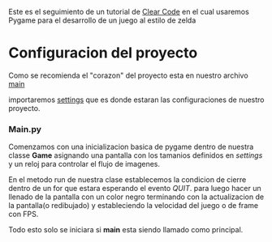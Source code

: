 Este es el seguimiento de un tutorial de [Clear Code](https://www.youtube.com/watch?v=QU1pPzEGrqw&t=48s) en el cual usaremos Pygame para el desarrollo de un juego al estilo de zelda

# Configuracion del proyecto

Como se recomienda el "corazon" del proyecto esta en nuestro archivo [main]('code/main')

importaremos [settings]('code/settings.py') que es donde estaran las configuraciones de nuestro proyecto.


### Main.py
Comenzamos con una inicializacion basica de pygame dentro de nuestra classe **Game** asignando una pantalla con los tamanios definidos en _settings_ y un reloj para controlar el flujo de imagenes.

En el metodo run de nuestra clase establecemos la condicion de cierre dentro de un for que estara esperando el evento _QUIT_. para luego hacer un llenado de la pantalla con un color negro terminando con la actualizacion de la pantalla(o redibujado) y estableciendo la velocidad del juego o de frame con FPS.

Todo esto solo se iniciara si **main** esta siendo llamado como principal.

